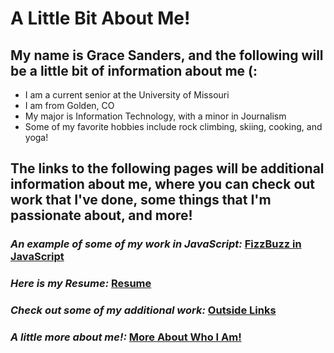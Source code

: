 # A Little Bit About Me!
## My name is Grace Sanders, and the following will be a little bit of information about me (:

+ I am a current senior at the University of Missouri 
+ I am from Golden, CO
+ My major is Information Technology, with a minor in Journalism 
+ Some of my favorite hobbies include rock climbing, skiing, cooking, and yoga!

## The links to the following pages will be additional information about me, where you can check out work that I've done, some things that I'm passionate about, and more! 
### *An example of some of my work in JavaScript:* [FizzBuzz in JavaScript](ExampleJS.md)
### *Here is my Resume:* [Resume](Resume.md) 
### *Check out some of my additional work:* [Outside Links](Additional-Links.md)
### *A little more about me!:* [More About Who I Am!](MoreAboutMe.md)  
